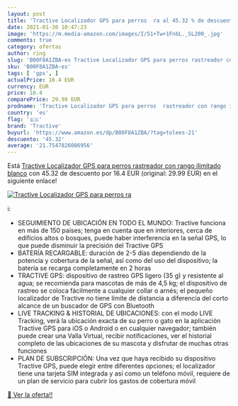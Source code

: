 ```yaml
---
layout: post
title: 'Tractive Localizador GPS para perros  ra al 45.32 % de descuento'
date: 2021-01-30 10:47:23
image: 'https://m.media-amazon.com/images/I/51+Tw+1FnbL._SL200_.jpg'
comments: true
category: ofertas
author: ring
slug: 'B00F8A1ZBA-es Tractive Localizador GPS para perros rastreador con rango...'
sku: 'B00F8A1ZBA-es'
tags: [ 'gps', ]
actualPrice: 16.4 EUR
currency: EUR
price: 16.4
comparePrice: 29.99 EUR
prodname: 'Tractive Localizador GPS para perros  rastreador con rango ilimitado  blanco'
country: 'es'
flag: '🇪🇸'
brand: 'Tractive'
buyurl: 'https://www.amazon.es/dp/B00F8A1ZBA/?tag=tolees-21'
descuento: '45.32'
average: '21.7547826086956'
---
```


Está [Tractive Localizador GPS para perros  rastreador con rango ilimitado  blanco](https://www.amazon.es/dp/B00F8A1ZBA/?tag=tolees-21) con 45.32 de descuento por 16.4 EUR (original: 29.99 EUR) en el siguiente enlace!

[![Tractive Localizador GPS para perros  ra](https://m.media-amazon.com/images/I/51+Tw+1FnbL._SL200_.jpg)](https://www.amazon.es/dp/B00F8A1ZBA/?tag=tolees-21)

ℹ️:

- SEGUIMIENTO DE UBICACIÓN EN TODO EL MUNDO: Tractive funciona en más de 150 países; tenga en cuenta que en interiores, cerca de edificios altos o bosques, puede haber interferencia en la señal GPS, lo que puede disminuir la precisión del Tractive GPS
- BATERÍA RECARGABLE: duración de 2-5 días dependiendo de la potencia y cobertura de la señal, así como del uso del dispositivo; la batería se recarga completamente en 2 horas
- TRACTIVE GPS: dispositivo de rastreo GPS ligero (35 g) y resistente al agua; se recomienda para mascotas de más de 4,5 kg; el dispositivo de rastreo se coloca fácilmente a cualquier collar o arnés; el pequeño localizador de Tractive no tiene límite de distancia a diferencia del corto alcance de un buscador de GPS con Bluetooth
- LIVE TRACKING & HISTORIAL DE UBICACIONES: con el modo LIVE Tracking, verá la ubicación exacta de su perro o gato en la aplicación Tractive GPS para iOS o Android o en cualquier navegador; también puede crear una Valla Virtual, recibir notificaciones, ver el historial completo de las ubicaciones de su mascota y disfrutar de muchas otras funciones
- PLAN DE SUBSCRIPCIÓN: Una vez que haya recibido su dispositivo Tractive GPS, puede elegir entre diferentes opciones; el localizador tiene una tarjeta SIM integrada y así como un teléfono móvil, requiere de un plan de servicio para cubrir los gastos de cobertura móvil

[🛒 Ver la oferta!!](https://www.amazon.es/dp/B00F8A1ZBA/?tag=tolees-21)
